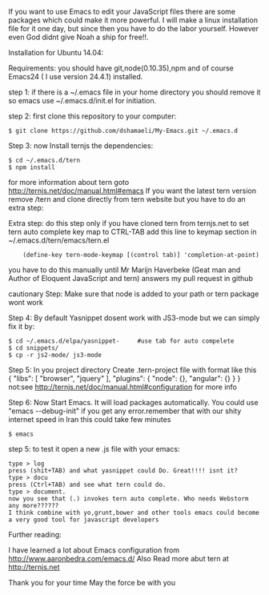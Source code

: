 If you want to use Emacs to edit your JavaScript files there are some packages which could make it more powerful. I will make a linux installation file for it one day, but since then you have to do the labor yourself. However even God didnt give Noah a ship for free!!.

Installation for Ubuntu 14.04:

Requirements: you should have git,node(0.10.35),npm and of course Emacs24 ( I use version 24.4.1) installed.

step 1: if there is a ~/.emacs file in your home directory you should remove it so emacs use ~/.emacs.d/init.el for initiation.

step 2:	first clone this repository to your computer:

	$ git clone https://github.com/dshamaeli/My-Emacs.git ~/.emacs.d

Step 3: now Install ternjs the dependencies:

	$ cd ~/.emacs.d/tern
	$ npm install

for more information about tern goto http://ternjs.net/doc/manual.html#emacs
If you want the latest tern version remove /tern and clone directly from tern website but you have to do an extra step:
	
Extra step:	do this step only if you have cloned tern from ternjs.net 
to set tern auto complete key map to CTRL-TAB add this line to keymap section in ~/.emacs.d/tern/emacs/tern.el
	
		(define-key tern-mode-keymap [(control tab)] 'completion-at-point)
		  
you have to do this manually until Mr Marijn Haverbeke (Geat man and Author of Eloquent JavaScript and tern) answers my pull request in github
	

cautionary Step: Make sure that node is added to your path or tern package wont work 

Step 4: By default Yasnippet dosent work with JS3-mode but we can simply fix it by:

	$ cd ~/.emacs.d/elpa/yasnippet-     #use tab for auto compelete
	$ cd snippets/
	$ cp -r js2-mode/ js3-mode

Step 5: In you project directory Create .tern-project file with format like this
	{
	  "libs": [
	    "browser",
	    "jquery"
	  ],
	  "plugins": {
	    "node": {},
	    "angular": {}
	  }
	}
not:see http://ternjs.net/doc/manual.html#configuration for more info

Step 6: Now Start Emacs. It will load packages automatically. You could use "emacs --debug-init" if you get any error.remember that with our shity internet speed in Iran this could take few minutes

	$ emacs

step 5: to test it open a new .js file with your emacs:
	
	type > log
	press (shit+TAB) and what yasnippet could Do. Great!!!! isnt it?
	type > docu
	press (Ctrl+TAB) and see what tern could do.
	type > document.
	now you see that (.) invokes tern auto complete. Who needs Webstorm any more??????
	I think combine with yo,grunt,bower and other tools emacs could become a very good tool for javascript developers

Further reading:

I have learned a lot about Emacs configuration from http://www.aaronbedra.com/emacs.d/
Also Read more abut tern at http://ternjs.net

Thank you for your time
May the force be with you	
 

